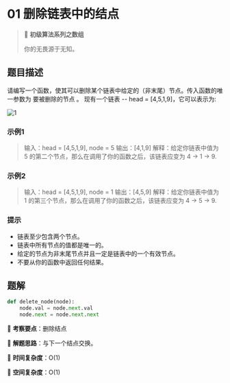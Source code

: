 # 01 删除链表中的结点

> 🌈 **初级算法系列之数组**
>
> 你的无畏源于无知。

## 题目描述

请编写一个函数，使其可以删除某个链表中给定的（非末尾）节点。传入函数的唯一参数为 要被删除的节点 。
现有一个链表 -- head = [4,5,1,9]，它可以表示为:

![1](https://assets.leetcode-cn.com/aliyun-lc-upload/uploads/2019/01/19/237_example.png)

### 示例1

> 输入：head = [4,5,1,9], node = 5
> 输出：[4,1,9]
> 解释：给定你链表中值为 5 的第二个节点，那么在调用了你的函数之后，该链表应变为 4 -> 1 -> 9.

### 示例2

> 输入：head = [4,5,1,9], node = 1
> 输出：[4,5,9]
> 解释：给定你链表中值为 1 的第三个节点，那么在调用了你的函数之后，该链表应变为 4 -> 5 -> 9.
>

### 提示

- 链表至少包含两个节点。
- 链表中所有节点的值都是唯一的。
- 给定的节点为非末尾节点并且一定是链表中的一个有效节点。
- 不要从你的函数中返回任何结果。

## 题解

```python
def delete_node(node):
    node.val = node.next.val
    node.next = node.next.next
```

🍥 **考察要点**：删除结点

🍬 **解题思路**：与下一个结点交换。

🍉 **时间复杂度**：O(1)

🍭 **空间复杂度**：O(1)
